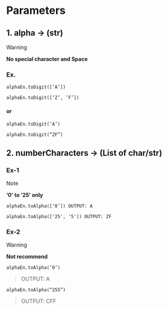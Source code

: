 # Parameters
## 1. alpha -> (str)
> [!WARNING]
> **No special character and Space**
### Ex.
``` alphaEn.toDigit([‘A’]) ```

``` alphaEn.toDigit([‘Z’, ’F’]) ```
#### or
``` alphaEn.toDigit(‘A’) ```

``` alphaEn.toDigit(“ZF”) ```

## 2. numberCharacters -> (List of char/str)
### Ex-1
> [!NOTE]
> **‘0’ to ’25’ only**
  
``` alphaEn.toAlpha([‘0’]) OUTPUT: A ```

``` alphaEn.toAlpha(['25', '5']) OUTPUT: ZF ```

### Ex-2
> [!WARNING]
> **Not recommend**

``` alphaEn.toAlpha(‘0’) ```
> OUTPUT: A

``` alphaEn.toAlpha(“255”) ```
> OUTPUT: CFF
